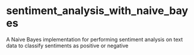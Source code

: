 # sentiment_analysis_with_naive_bayes
A Naive Bayes implementation for performing sentiment analysis on text data to classify sentiments as positive or negative
